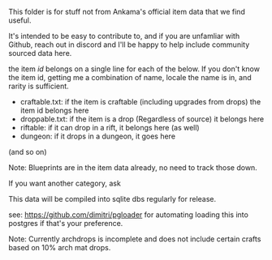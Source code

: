 This folder is for stuff not from Ankama's official item data that we find useful.

It's intended to be easy to contribute to, and if you are unfamliar with Github,
reach out in discord and I'll be happy to help include community sourced data here.


the item *id* belongs on a single line for each of the below.
If you don't know the item id, getting me a combination of name, locale the name is in, and rarity is sufficient.

- craftable.txt: if the item is craftable (including upgrades from drops) the item id belongs here
- droppable.txt: if the item is a drop (Regardless of source) it belongs here
- riftable: if it can drop in a rift, it belongs here (as well)
- dungeon: if it drops in a dungeon, it goes here

(and so on)


Note: Blueprints are in the item data already, no need to track those down.

If you want another category, ask

This data will be compiled into sqlite dbs regularly for release.

see: https://github.com/dimitri/pgloader for automating loading this into postgres if that's your preference.

Note: Currently archdrops is incomplete and does not include certain crafts based on 10% arch mat drops.